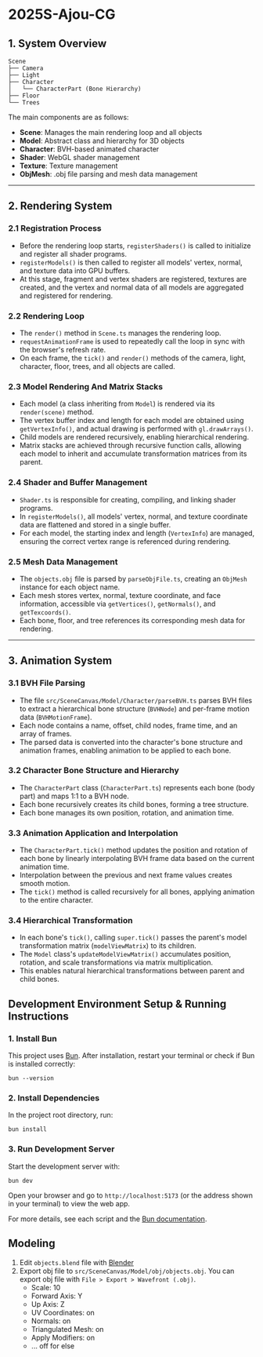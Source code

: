 # 2025S-Ajou-CG

## 1. System Overview

```
Scene
├── Camera
├── Light
├── Character
│   └── CharacterPart (Bone Hierarchy)
├── Floor
└── Trees
```

The main components are as follows:

- **Scene**: Manages the main rendering loop and all objects
- **Model**: Abstract class and hierarchy for 3D objects
- **Character**: BVH-based animated character
- **Shader**: WebGL shader management
- **Texture**: Texture management
- **ObjMesh**: .obj file parsing and mesh data management

---

## 2. Rendering System

### 2.1 Registration Process

- Before the rendering loop starts, `registerShaders()` is called to initialize and register all shader programs.
- `registerModels()` is then called to register all models' vertex, normal, and texture data into GPU buffers.
- At this stage, fragment and vertex shaders are registered, textures are created, and the vertex and normal data of all models are aggregated and registered for rendering.

### 2.2 Rendering Loop

- The `render()` method in `Scene.ts` manages the rendering loop.
- `requestAnimationFrame` is used to repeatedly call the loop in sync with the browser's refresh rate.
- On each frame, the `tick()` and `render()` methods of the camera, light, character, floor, trees, and all objects are called.

### 2.3 Model Rendering And Matrix Stacks

- Each model (a class inheriting from `Model`) is rendered via its `render(scene)` method.
- The vertex buffer index and length for each model are obtained using `getVertexInfo()`, and actual drawing is performed with `gl.drawArrays()`.
- Child models are rendered recursively, enabling hierarchical rendering.
- Matrix stacks are achieved through recursive function calls, allowing each model to inherit and accumulate transformation matrices from its parent.

### 2.4 Shader and Buffer Management

- `Shader.ts` is responsible for creating, compiling, and linking shader programs.
- In `registerModels()`, all models' vertex, normal, and texture coordinate data are flattened and stored in a single buffer.
- For each model, the starting index and length (`VertexInfo`) are managed, ensuring the correct vertex range is referenced during rendering.

### 2.5 Mesh Data Management

- The `objects.obj` file is parsed by `parseObjFile.ts`, creating an `ObjMesh` instance for each object name.
- Each mesh stores vertex, normal, texture coordinate, and face information, accessible via `getVertices()`, `getNormals()`, and `getTexcoords()`.
- Each bone, floor, and tree references its corresponding mesh data for rendering.

---

## 3. Animation System

### 3.1 BVH File Parsing

- The file `src/SceneCanvas/Model/Character/parseBVH.ts` parses BVH files to extract a hierarchical bone structure (`BVHNode`) and per-frame motion data (`BVHMotionFrame`).
- Each node contains a name, offset, child nodes, frame time, and an array of frames.
- The parsed data is converted into the character's bone structure and animation frames, enabling animation to be applied to each bone.

### 3.2 Character Bone Structure and Hierarchy

- The `CharacterPart` class (`CharacterPart.ts`) represents each bone (body part) and maps 1:1 to a BVH node.
- Each bone recursively creates its child bones, forming a tree structure.
- Each bone manages its own position, rotation, and animation time.

### 3.3 Animation Application and Interpolation

- The `CharacterPart.tick()` method updates the position and rotation of each bone by linearly interpolating BVH frame data based on the current animation time.
- Interpolation between the previous and next frame values creates smooth motion.
- The `tick()` method is called recursively for all bones, applying animation to the entire character.

### 3.4 Hierarchical Transformation

- In each bone's `tick()`, calling `super.tick()` passes the parent's model transformation matrix (`modelViewMatrix`) to its children.
- The `Model` class's `updateModelViewMatrix()` accumulates position, rotation, and scale transformations via matrix multiplication.
- This enables natural hierarchical transformations between parent and child bones.

## Development Environment Setup & Running Instructions

### 1. Install Bun

This project uses [Bun](https://bun.sh/).
After installation, restart your terminal or check if Bun is installed correctly:

```
bun --version
```

### 2. Install Dependencies

In the project root directory, run:

```
bun install
```

### 3. Run Development Server

Start the development server with:

```
bun dev
```

Open your browser and go to `http://localhost:5173` (or the address shown in your terminal) to view the web app.

For more details, see each script and the [Bun documentation](https://bun.sh/docs).

## Modeling

1. Edit `objects.blend` file with [Blender](https://www.blender.org/)
1. Export obj file to `src/SceneCanvas/Model/obj/objects.obj`. You can export obj file with `File > Export > Wavefront (.obj)`.
   - Scale: 10
   - Forward Axis: Y
   - Up Axis: Z
   - UV Coordinates: on
   - Normals: on
   - Triangulated Mesh: on
   - Apply Modifiers: on
   - ... off for else
